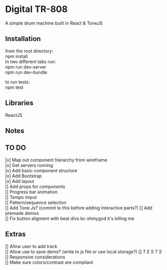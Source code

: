# Digital TR-808
A simple drum machine built in React & ToneJS

## Installation
from the root directory:  
npm install  
in two different tabs run:  
npm run dev-server  
npm run dev-bundle  

to run tests:  
npm test

## Libraries
ReactJS

## Notes

## TO DO
[x] Map out component hierarchy from wireframe  
[x] Get servers running  
[x] Add basic component structure  
[x] Add Bootstrap  
[x] Add layout  
[] Add props for components   
    [] Progress bar animation  
    [] Tempo imput  
    [] Pattern/sequence selection  
[] Add Tone Js? (commit to this before adding interactive parts?)
[] Add premade demos  
[] Fix button aligment with beat divs bc ohmygod it's killing me
  
## Extras  
[] Allow user to add track  
[] Allow use to save demo? (write to js file or use local storage?)
[] *T E S T S*  
[] Responsive considerations  
[] Make sure colors/contrast are compliant  